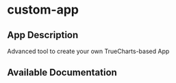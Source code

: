 # custom-app

## App Description

Advanced tool to create your own TrueCharts-based App

## Available Documentation

